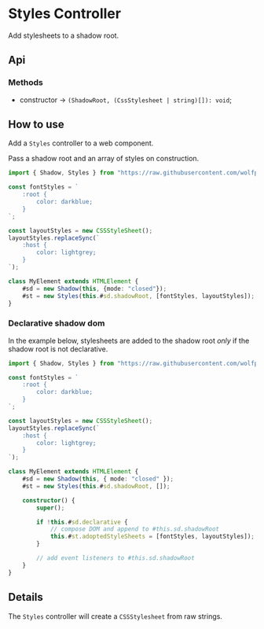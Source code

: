 # Styles Controller

Add stylesheets to a shadow root.

## Api

### Methods

- constructor -> `(ShadowRoot, (CssStylesheet | string)[]): void`;

## How to use

Add a `Styles` controller to a web component.

Pass a shadow root and an array of styles on construction.

```ts
import { Shadow, Styles } from "https://raw.githubusercontent.com/wolfpup-software/wctk-js/main/wctk/dist/wctk.js";

const fontStyles = `
    :root {
        color: darkblue;
    }
`;

const layoutStyles = new CSSStyleSheet();
layoutStyles.replaceSync(`
    :host {
        color: lightgrey;
    }
`);

class MyElement extends HTMLElement {
    #sd = new Shadow(this, {mode: "closed"});
    #st = new Styles(this.#sd.shadowRoot, [fontStyles, layoutStyles]);
}
```

### Declarative shadow dom

In the example below, stylesheets are added to the shadow root _only_ if the shadow root is not declarative.

```ts
import { Shadow, Styles } from "https://raw.githubusercontent.com/wolfpup-software/wctk-js/main/wctk/dist/wctk.js";

const fontStyles = `
    :root {
        color: darkblue;
    }
`;

const layoutStyles = new CSSStyleSheet();
layoutStyles.replaceSync(`
    :host {
        color: lightgrey;
    }
`);

class MyElement extends HTMLElement {
    #sd = new Shadow(this, { mode: "closed" });
    #st = new Styles(this.#sd.shadowRoot, []);

    constructor() {
        super();

        if !this.#sd.declarative {
            // compose DOM and append to #this.sd.shadowRoot
            this.#st.adoptedStyleSheets = [fontStyles, layoutStyles]);
        }

        // add event listeners to #this.sd.shadowRoot
    }
}
```

## Details

The `Styles` controller will create a `CSSStylesheet` from raw strings.
